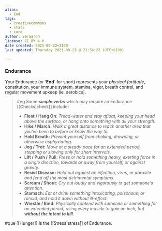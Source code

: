 ```yaml
---
alias:
  - End
tags:
  - creativecommons
  - stats
  - core
author: Seraaron
license: CC BY 4.0
date created: 2021-09-22+2100
last updated: Thursday 2021-09-23 @ 21:54:22 (UTC+0100)

---
```


### Endurance

Your Endurance (or '**End**' for short) represents your _physical fortitude_, constitution, your immune system, stamina, vigor, breath control, and regular movement upkeep (ie. aerobics).

> #eg
> Some **_simple verbs_** which may require an Endurance [[Checks|check]] include:
>
> -   **Float / Hang On:** _Tread-water and stay afloat, keeping your head above the surface, or hang onto something with all your strength._
> -   **Hike / March:** _Walk a great distance to reach another area that you've been to before or know the way to._
> -   **Hold Breath:** _Prevent yourself from choking, drowning, or otherwise asphyxiating._
> -   **Jog / Trot:** _Move at a steady pace for an extended period, stopping or slowing only for short intervals._
> -   **Lift / Push / Pull:** _Press or hold something heavy, exerting force in a single direction, towards or away from yourself, or against gravity._
> -   **Resist Disease:** _Hold out against an infection, virus, or parasite and fend off the most detrimental symptoms._
> -   **Scream / Shout:** _Cry out loudly and vigorously to get someone's attention._
> -   **Stomach:** _Eat or drink something intoxicating, poisonous, or rancid, and hold it down without ill-effect._
> -   **Wrestle / Bind:** _Physically contend with someone or something for an extended period, using every muscle to gain an inch, but **without the intent to kill**._

#que [[Hunger]] is the [[Stress|stress]] of Endurance.
